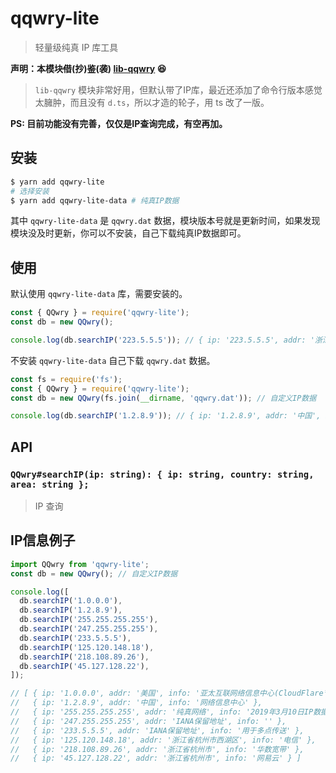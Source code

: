 # qqwry-lite

> 轻量级纯真 IP 库工具

**声明：本模块~~借~~(抄)~~鉴~~(袭) [lib-qqwry](https://github.com/cnwhy/lib-qqwry) :satisfied:**
> `lib-qqwry` 模块非常好用，但默认带了IP库，最近还添加了命令行版本感觉太臃肿，而且没有 `d.ts`，所以才造的轮子，用 ts 改了一版。

**PS: 目前功能没有完善，仅仅是IP查询完成，有空再加。**

## 安装

```sh
$ yarn add qqwry-lite
# 选择安装
$ yarn add qqwry-lite-data # 纯真IP数据
```

其中 `qqwry-lite-data` 是 `qqwry.dat` 数据，模块版本号就是更新时间，如果发现模块没及时更新，你可以不安装，自己下载纯真IP数据即可。


## 使用

默认使用 `qqwry-lite-data` 库，需要安装的。

```js
const { QQwry } = require('qqwry-lite');
const db = new QQwry();

console.log(db.searchIP('223.5.5.5')); // { ip: '223.5.5.5', addr: '浙江省杭州市', info: '阿里巴巴阿里云AliDNS服务器' }
```

不安装 `qqwry-lite-data` 自己下载 `qqwry.dat` 数据。

```js
const fs = require('fs');
const { QQwry } = require('qqwry-lite');
const db = new QQwry(fs.join(__dirname, 'qqwry.dat')); // 自定义IP数据

console.log(db.searchIP('1.2.8.9')); // { ip: '1.2.8.9', addr: '中国', info: '网络信息中心' }
```

## API

### `QQwry#searchIP(ip: string): { ip: string, country: string, area: string };`

> IP 查询


## IP信息例子

```js
import QQwry from 'qqwry-lite';
const db = new QQwry(); // 自定义IP数据

console.log([
  db.searchIP('1.0.0.0'),
  db.searchIP('1.2.8.9'),
  db.searchIP('255.255.255.255'),
  db.searchIP('247.255.255.255'),
  db.searchIP('233.5.5.5'),
  db.searchIP('125.120.148.18'),
  db.searchIP('218.108.89.26'),
  db.searchIP('45.127.128.22'),
]);

// [ { ip: '1.0.0.0', addr: '美国', info: '亚太互联网络信息中心(CloudFlare节点)' },
//   { ip: '1.2.8.9', addr: '中国', info: '网络信息中心' },
//   { ip: '255.255.255.255', addr: '纯真网络', info: '2019年3月10日IP数据' },
//   { ip: '247.255.255.255', addr: 'IANA保留地址', info: '' },
//   { ip: '233.5.5.5', addr: 'IANA保留地址', info: '用于多点传送' },
//   { ip: '125.120.148.18', addr: '浙江省杭州市西湖区', info: '电信' },
//   { ip: '218.108.89.26', addr: '浙江省杭州市', info: '华数宽带' },
//   { ip: '45.127.128.22', addr: '浙江省杭州市', info: '网易云' } ]
```
